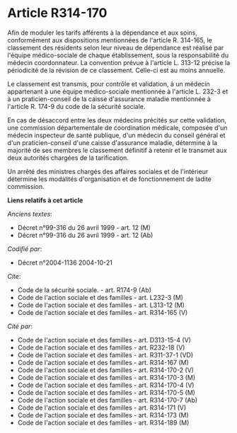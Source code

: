 # Article R314-170

Afin de moduler les tarifs afférents à la dépendance et aux soins, conformément aux dispositions mentionnées de l'article R.
314-165, le classement des résidents selon leur niveau de dépendance est réalisé par l'équipe médico-sociale de chaque
établissement, sous la responsabilité du médecin coordonnateur. La convention prévue à l'article L. 313-12 précise la
périodicité de la révision de ce classement. Celle-ci est au moins annuelle.

Le classement est transmis, pour contrôle et validation, à un médecin appartenant à une équipe médico-sociale mentionnée à
l'article L. 232-3 et à un praticien-conseil de la caisse d'assurance maladie mentionnée à l'article R. 174-9 du code de la
sécurité sociale.

En cas de désaccord entre les deux médecins précités sur cette validation, une commission départementale de coordination
médicale, composée d'un médecin inspecteur de santé publique, d'un médecin du conseil général et d'un praticien-conseil d'une
caisse d'assurance maladie, détermine à la majorité de ses membres le classement définitif à retenir et le transmet aux deux
autorités chargées de la tarification.

Un arrêté des ministres chargés des affaires sociales et de l'intérieur détermine les modalités d'organisation et de
fonctionnement de ladite commission.

**Liens relatifs à cet article**

_Anciens textes_:

  - Décret n°99-316 du 26 avril 1999 - art. 12 (M)
  - Décret n°99-316 du 26 avril 1999 - art. 12 (Ab)

_Codifié par_:

  - Décret n°2004-1136 2004-10-21

_Cite_:

  - Code de la sécurité sociale. - art. R174-9 (Ab)
  - Code de l'action sociale et des familles - art. L232-3 (M)
  - Code de l'action sociale et des familles - art. L313-12 (M)
  - Code de l'action sociale et des familles - art. R314-165 (V)

_Cité par_:

  - Code de l'action sociale et des familles - art. D313-15-4 (V)
  - Code de l'action sociale et des familles - art. R232-18 (V)
  - Code de l'action sociale et des familles - art. R311-37-1 (VD)
  - Code de l'action sociale et des familles - art. R314-167 (M)
  - Code de l'action sociale et des familles - art. R314-170-2 (V)
  - Code de l'action sociale et des familles - art. R314-170-3 (M)
  - Code de l'action sociale et des familles - art. R314-170-4 (V)
  - Code de l'action sociale et des familles - art. R314-170-5 (M)
  - Code de l'action sociale et des familles - art. R314-170-7 (Ab)
  - Code de l'action sociale et des familles - art. R314-171 (V)
  - Code de l'action sociale et des familles - art. R314-173 (M)
  - Code de l'action sociale et des familles - art. R314-189 (M)
